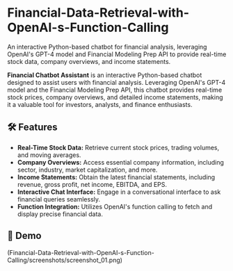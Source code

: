 # Financial-Data-Retrieval-with-OpenAI-s-Function-Calling
An interactive Python-based chatbot for financial analysis, leveraging OpenAI's GPT-4 model and Financial Modeling Prep API to provide real-time stock data, company overviews, and income statements.

**Financial Chatbot Assistant** is an interactive Python-based chatbot designed to assist users with financial analysis. Leveraging OpenAI's GPT-4 model and the Financial Modeling Prep API, this chatbot provides real-time stock prices, company overviews, and detailed income statements, making it a valuable tool for investors, analysts, and finance enthusiasts.

## 🛠 Features

- **Real-Time Stock Data:** Retrieve current stock prices, trading volumes, and moving averages.
- **Company Overviews:** Access essential company information, including sector, industry, market capitalization, and more.
- **Income Statements:** Obtain the latest financial statements, including revenue, gross profit, net income, EBITDA, and EPS.
- **Interactive Chat Interface:** Engage in a conversational interface to ask financial queries seamlessly.
- **Function Integration:** Utilizes OpenAI's function calling to fetch and display precise financial data.

## 📸 Demo
(Financial-Data-Retrieval-with-OpenAI-s-Function-Calling/screenshots/screenshot_01.png)

